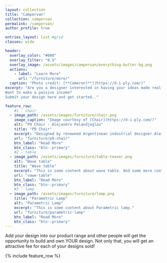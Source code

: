 ```yaml
---
layout: collection
title: "Campervan"
collection: campervan
permalink: /campervan/
author_profile: true

entries_layout: list #grid
classes: wide

header:
  overlay_color: "#000"
  overlay_filter: "0.5"
  overlay_image: /assets/images/campervan/everything-butter-bg.png
  actions:
    - label: "Learn More"
      url: "/furniture/more/"
  caption: "Photo credit: [**Cameron?**](https://d-i-ply.com/)"
excerpt: "Are you a designer interested in having your ideas made real?
Want to make a passive income?
Submit your design here and get started.."

feature_row:
    #1 - chair
  - image_path: /assets/images/furniture/chair.png
    image_caption: "Image courtesy of [Chair](https://d-i-ply.com/)"
    alt: "P9 Chair - Alejandro Palandjoglou"
    title: "P9 Chair"
    excerpt: "Designed by renowned Argentinean industrial designer Alejandro Palandjoglou."
    url: "furniture/p9-chair"
    btn_label: "Read More"
    btn_class: "btn--primary"
    #2 - table
  - image_path: /assets/images/furniture/table-teaser.png
    alt: "Wave table"
    title: "Wave table"
    excerpt: "This is some content about wave table. And some more content"
    url: "vawe-table"
    btn_label: "Read More"
    btn_class: "btn--primary"
    #3 - lamp
  - image_path: /assets/images/furniture/lamp.png
    title: "Parametric Lamp"
    alt: "Parametric Lamp"
    excerpt: "This is some content about Parametric lamp."
    url: "furniture/parametric-lamp"
    btn_label: "Read More"
    btn_class: "btn--primary"
---
```


Add your design into our product range and other people will get the opportunity to build and own YOUR design. Not only that, you will get an attractive fee for each of your designs sold!

{% include feature_row %}